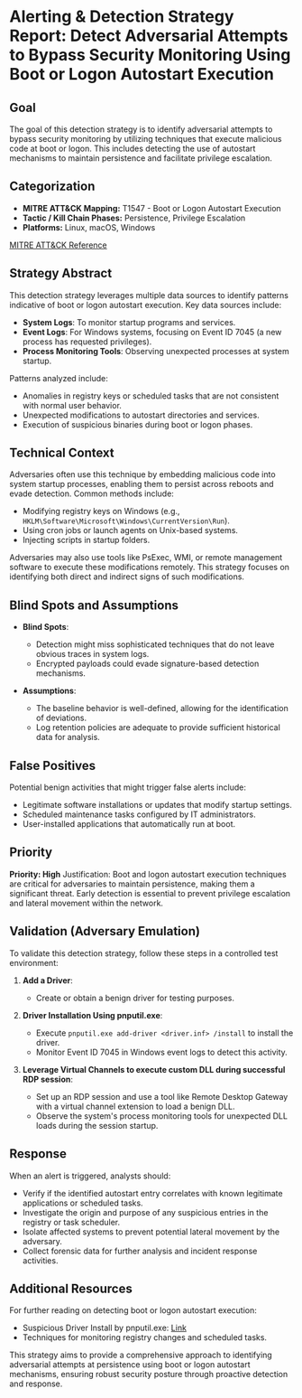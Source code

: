 # Alerting & Detection Strategy Report: Detect Adversarial Attempts to Bypass Security Monitoring Using Boot or Logon Autostart Execution

## Goal
The goal of this detection strategy is to identify adversarial attempts to bypass security monitoring by utilizing techniques that execute malicious code at boot or logon. This includes detecting the use of autostart mechanisms to maintain persistence and facilitate privilege escalation.

## Categorization
- **MITRE ATT&CK Mapping:** T1547 - Boot or Logon Autostart Execution
- **Tactic / Kill Chain Phases:** Persistence, Privilege Escalation
- **Platforms:** Linux, macOS, Windows

[MITRE ATT&CK Reference](https://attack.mitre.org/techniques/T1547)

## Strategy Abstract
This detection strategy leverages multiple data sources to identify patterns indicative of boot or logon autostart execution. Key data sources include:
- **System Logs**: To monitor startup programs and services.
- **Event Logs**: For Windows systems, focusing on Event ID 7045 (a new process has requested privileges).
- **Process Monitoring Tools**: Observing unexpected processes at system startup.

Patterns analyzed include:
- Anomalies in registry keys or scheduled tasks that are not consistent with normal user behavior.
- Unexpected modifications to autostart directories and services.
- Execution of suspicious binaries during boot or logon phases.

## Technical Context
Adversaries often use this technique by embedding malicious code into system startup processes, enabling them to persist across reboots and evade detection. Common methods include:
- Modifying registry keys on Windows (e.g., `HKLM\Software\Microsoft\Windows\CurrentVersion\Run`).
- Using cron jobs or launch agents on Unix-based systems.
- Injecting scripts in startup folders.

Adversaries may also use tools like PsExec, WMI, or remote management software to execute these modifications remotely. This strategy focuses on identifying both direct and indirect signs of such modifications.

## Blind Spots and Assumptions
- **Blind Spots**: 
  - Detection might miss sophisticated techniques that do not leave obvious traces in system logs.
  - Encrypted payloads could evade signature-based detection mechanisms.
  
- **Assumptions**:
  - The baseline behavior is well-defined, allowing for the identification of deviations.
  - Log retention policies are adequate to provide sufficient historical data for analysis.

## False Positives
Potential benign activities that might trigger false alerts include:
- Legitimate software installations or updates that modify startup settings.
- Scheduled maintenance tasks configured by IT administrators.
- User-installed applications that automatically run at boot.

## Priority
**Priority: High**
Justification: Boot and logon autostart execution techniques are critical for adversaries to maintain persistence, making them a significant threat. Early detection is essential to prevent privilege escalation and lateral movement within the network.

## Validation (Adversary Emulation)
To validate this detection strategy, follow these steps in a controlled test environment:

1. **Add a Driver**:
   - Create or obtain a benign driver for testing purposes.
   
2. **Driver Installation Using pnputil.exe**:
   - Execute `pnputil.exe add-driver <driver.inf> /install` to install the driver.
   - Monitor Event ID 7045 in Windows event logs to detect this activity.

3. **Leverage Virtual Channels to execute custom DLL during successful RDP session**:
   - Set up an RDP session and use a tool like Remote Desktop Gateway with a virtual channel extension to load a benign DLL.
   - Observe the system's process monitoring tools for unexpected DLL loads during the session startup.

## Response
When an alert is triggered, analysts should:
- Verify if the identified autostart entry correlates with known legitimate applications or scheduled tasks.
- Investigate the origin and purpose of any suspicious entries in the registry or task scheduler.
- Isolate affected systems to prevent potential lateral movement by the adversary.
- Collect forensic data for further analysis and incident response activities.

## Additional Resources
For further reading on detecting boot or logon autostart execution:
- Suspicious Driver Install by pnputil.exe: [Link](https://example.com/suspicious-driver-install-pnputil)
- Techniques for monitoring registry changes and scheduled tasks.

This strategy aims to provide a comprehensive approach to identifying adversarial attempts at persistence using boot or logon autostart mechanisms, ensuring robust security posture through proactive detection and response.